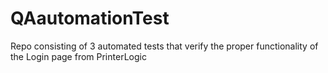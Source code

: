 # QAautomationTest
Repo consisting of 3 automated tests that verify the proper functionality of the Login page from PrinterLogic
